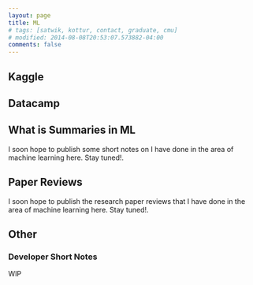 ```yaml
---
layout: page
title: ML
# tags: [satwik, kottur, contact, graduate, cmu]
# modified: 2014-08-08T20:53:07.573882-04:00
comments: false
---
```


## Kaggle

## Datacamp

## What is Summaries in ML
I soon hope to publish some short notes on I have done in the area of machine learning here. Stay tuned!.

## Paper Reviews
I soon hope to publish the research paper reviews that I have done in the area of machine learning here. Stay tuned!. 

## Other
### Developer Short Notes
WIP
